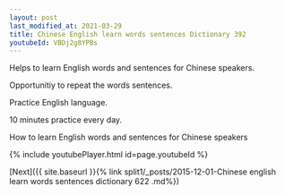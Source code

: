 ```yaml
---
layout: post
last_modified_at: 2021-03-29
title: Chinese English learn words sentences Dictionary 392 
youtubeId: VBDj2g8YPBs
---
```

 
 
Helps to learn English words and sentences for Chinese speakers.

Opportunitiy to repeat the words sentences. 

Practice English language. 
 
10 minutes practice every day. 
 
How to learn English words and sentences for Chinese speakers 
 
{% include youtubePlayer.html id=page.youtubeId %}
 
 
[Next]({{ site.baseurl }}{% link  split1/_posts/2015-12-01-Chinese english learn words sentences dictionary 622 .md%})
 
